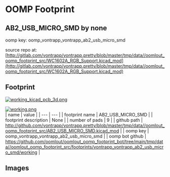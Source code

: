 # OOMP Footprint  
## AB2_USB_MICRO_SMD  by none  
  
oomp key: oomp_vontrapp_vontrapp_ab2_usb_micro_smd  
  
source repo at: [http://gitlab.com/vontrapp/vontrapp.pretty/blob/master/tmp/data//oomlout_oomp_footprint_src/WC1602A_RGB_Support.kicad_mod](http://gitlab.com/vontrapp/vontrapp.pretty/blob/master/tmp/data//oomlout_oomp_footprint_src/WC1602A_RGB_Support.kicad_mod)  
## Footprint  
  
[![working_kicad_pcb_3d.png](working_kicad_pcb_3d_600.png)](working_kicad_pcb_3d.png)  
  
[![working.png](working_600.png)](working.png)  
| name | value | 
| --- | --- | 
| footprint name | AB2_USB_MICRO_SMD | 
| footprint description | None | 
| number of pads | 9 | 
| github path | http://github.com/vontrapp/vontrapp.pretty/blob/master/tmp/data//oomlout_oomp_footprint_src/AB2_USB_MICRO_SMD.kicad_mod | 
| oomp key | oomp_vontrapp_vontrapp_ab2_usb_micro_smd | 
| oomp bot github | https://github.com/oomlout/oomlout_oomp_footprint_bot/tree/main/tmp/data//oomlout_oomp_footprint_src/footprints/vontrapp_vontrapp_ab2_usb_micro_smd/working | 
## Images  

